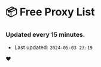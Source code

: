 # :package: Free Proxy List
### Updated every 15 minutes.

- Last updated: `2024-05-03 23:19`

:heart:
